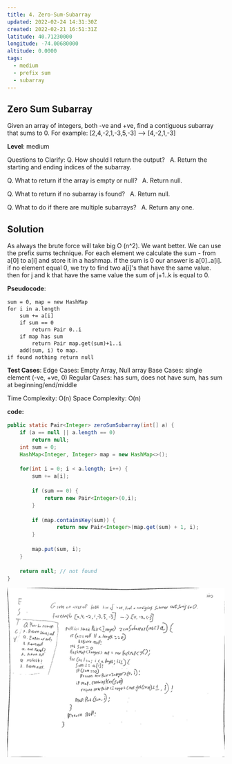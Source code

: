 ```yaml
---
title: 4. Zero-Sum-Subarray
updated: 2022-02-24 14:31:30Z
created: 2022-02-21 16:51:31Z
latitude: 40.71230000
longitude: -74.00680000
altitude: 0.0000
tags:
  - medium
  - prefix sum
  - subarray
---
```


## Zero Sum Subarray

Given an array of integers, both -ve and +ve, find a contiguous subarray that sums to 0.
For example: \[2,4,-2,1,-3,5,-3\] --> \[4,-2,1,-3\]

**Level**: medium

Questions to Clarify:
Q. How should I return the output?  
A. Return the starting and ending indices of the subarray.

Q. What to return if the array is empty or null?  
A. Return null.

Q. What to return if no subarray is found?  
A. Return null.

Q. What to do if there are multiple subarrays?  
A. Return any one.

## Solution

As always the brute force will take big O (n^2). We want better. We can use the prefix sums technique. For each element we calculate the sum - from a\[0\] to a\[i\] and store it in a hashmap. if the sum is 0 our answer is a\[0\]..a\[i\].
if no element equal 0, we try to find two a\[i\]'s that have the same value. then for j and k that have the same value the sum of j+1..k is equal to 0.

**Pseudocode**:

```
sum = 0, map = new HashMap
for i in a.length   
    sum += a[i]
    if sum == 0
        return Pair 0..i
    if map has sum
        return Pair map.get(sum)+1..i
    add(sum, i) to map.
if found nothing return null
```

**Test Cases**:
Edge Cases: Empty Array, Null array
Base Cases: single element (-ve, +ve, 0)
Regular Cases: has sum, does not have sum, has sum at beginning/end/middle

Time Complexity: O(n)
Space Complexity: O(n)

**code:**

```java
public static Pair<Integer> zeroSumSubarray(int[] a) {
    if (a == null || a.length == 0)
        return null;
    int sum = 0;
    HashMap<Integer, Integer> map = new HashMap<>();

    for(int i = 0; i < a.length; i++) {
        sum += a[i];

        if (sum == 0) {
            return new Pair<Integer>(0,i);
        }
        
        if (map.containsKey(sum)) {
                return new Pair<Integer>(map.get(sum) + 1, i);
        }

        map.put(sum, i);
    }

    return null; // not found
}
```


![ZeroSumSubarray.jpg](../../_resources/ZeroSumSubarray.jpg)

